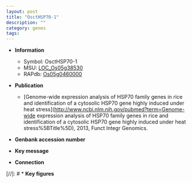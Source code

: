 ```yaml
---
layout: post
title: "OsctHSP70-1"
description: ""
category: genes
tags: 
---
```


* **Information**  
    + Symbol: OsctHSP70-1  
    + MSU: [LOC_Os05g38530](http://rice.plantbiology.msu.edu/cgi-bin/ORF_infopage.cgi?orf=LOC_Os05g38530)  
    + RAPdb: [Os05g0460000](http://rapdb.dna.affrc.go.jp/viewer/gbrowse_details/irgsp1?name=Os05g0460000)  

* **Publication**  
    + [Genome-wide expression analysis of HSP70 family genes in rice and identification of a cytosolic HSP70 gene highly induced under heat stress](http://www.ncbi.nlm.nih.gov/pubmed?term=Genome-wide expression analysis of HSP70 family genes in rice and identification of a cytosolic HSP70 gene highly induced under heat stress%5BTitle%5D), 2013, Funct Integr Genomics.

* **Genbank accession number**  

* **Key message**  

* **Connection**  

[//]: # * **Key figures**  


